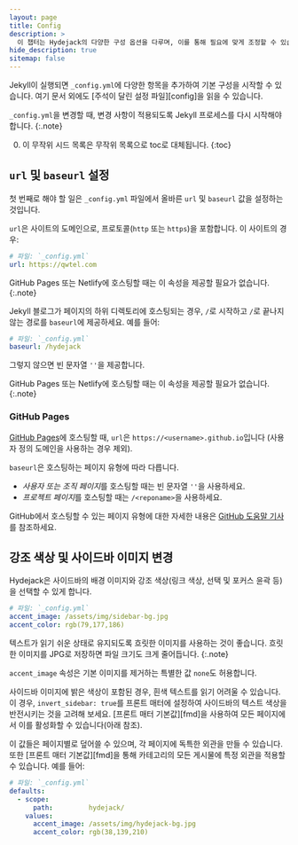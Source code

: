 ```yaml
---
layout: page
title: Config
description: >
  이 챕터는 Hydejack의 다양한 구성 옵션을 다루며, 이를 통해 필요에 맞게 조정할 수 있습니다.
hide_description: true
sitemap: false
---
```


Jekyll이 실행되면 `_config.yml`에 다양한 항목을 추가하여 기본 구성을 시작할 수 있습니다. 
여기 문서 외에도 [주석이 달린 설정 파일][config]을 읽을 수 있습니다.

`_config.yml`을 변경할 때, 변경 사항이 적용되도록 Jekyll 프로세스를 다시 시작해야 합니다.
{:.note}

0. 이 무작위 시드 목록은 무작위 목록으로 toc로 대체됩니다.
{:toc}

## `url` 및 `baseurl` 설정
첫 번째로 해야 할 일은 `_config.yml` 파일에서 올바른 `url` 및 `baseurl` 값을 설정하는 것입니다.

`url`은 사이트의 도메인으로, 프로토콜(`http` 또는 `https`)을 포함합니다. 이 사이트의 경우:

~~~yml
# 파일: `_config.yml`
url: https://qwtel.com
~~~

GitHub Pages 또는 Netlify에 호스팅할 때는 이 속성을 제공할 필요가 없습니다.
{:.note}

Jekyll 블로그가 페이지의 하위 디렉토리에 호스팅되는 경우, `/`로 시작하고 `/`로 끝나지 않는 경로를 `baseurl`에 제공하세요. 예를 들어:

~~~yml
# 파일: `_config.yml`
baseurl: /hydejack
~~~

그렇지 않으면 빈 문자열 `''`을 제공합니다.

GitHub Pages 또는 Netlify에 호스팅할 때는 이 속성을 제공할 필요가 없습니다.
{:.note}

### GitHub Pages
[GitHub Pages](https://pages.github.com/)에 호스팅할 때, `url`은 `https://<username>.github.io`입니다
(사용자 정의 도메인을 사용하는 경우 제외).

`baseurl`은 호스팅하는 페이지 유형에 따라 다릅니다.

* *사용자 또는 조직 페이지*를 호스팅할 때는 빈 문자열 `''`을 사용하세요.
* *프로젝트 페이지*를 호스팅할 때는 `/<reponame>`을 사용하세요.

GitHub에서 호스팅할 수 있는 페이지 유형에 대한 자세한 내용은 [GitHub 도움말 기사](https://help.github.com/articles/user-organization-and-project-pages/)를 참조하세요.

## 강조 색상 및 사이드바 이미지 변경
Hydejack은 사이드바의 배경 이미지와 강조 색상(링크 색상, 선택 및 포커스 윤곽 등)을 선택할 수 있게 합니다.

~~~yml
# 파일: `_config.yml`
accent_image: /assets/img/sidebar-bg.jpg
accent_color: rgb(79,177,186)
~~~

텍스트가 읽기 쉬운 상태로 유지되도록 흐릿한 이미지를 사용하는 것이 좋습니다. 흐릿한 이미지를 JPG로 저장하면 파일 크기도 크게 줄어듭니다.
{:.note}

`accent_image` 속성은 기본 이미지를 제거하는 특별한 값 `none`도 허용합니다.

사이드바 이미지에 밝은 색상이 포함된 경우, 흰색 텍스트를 읽기 어려울 수 있습니다. 이 경우, `invert_sidebar: true`를 프론트 매터에 설정하여 사이드바의 텍스트 색상을 반전시키는 것을 고려해 보세요.
[프론트 매터 기본값][fmd]을 사용하여 모든 페이지에서 이를 활성화할 수 있습니다(아래 참조).

이 값들은 페이지별로 덮어쓸 수 있으며, 각 페이지에 독특한 외관을 만들 수 있습니다.
또한 [프론트 매터 기본값][fmd]을 통해 카테고리의 모든 게시물에 특정 외관을 적용할 수 있습니다. 예를 들어:

```yml
# 파일: `_config.yml`
defaults:
  - scope:
      path:         hydejack/
    values:
      accent_image: /assets/img/hydejack-bg.jpg
      accent_color: rgb(38,139,210)
